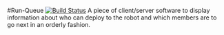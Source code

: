#Run-Queue [![Build Status](https://travis-ci.org/Team4761/Run-Queue.svg)](https://travis-ci.org/Team4761/Run-Queue)
A piece of client/server software to display information about who can deploy
to the robot and which members are to go next in an orderly fashion.
